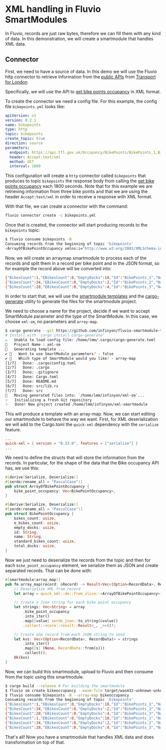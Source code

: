 # XML handling in Fluvio SmartModules

In Fluvio, records are just raw bytes, therefore we can fill them with any kind of data. In this demonstration, we will create a smartmodule that handles XML data.

## Connector

First, we need to have a source of data. In this demo we will use the Fluvio http connector to retrieve information from the [public APIs](https://api-portal.tfl.gov.uk/) from [Transport for London](https://tfl.gov.uk/)

Specifically, we will use the API to [get bike points occupancy] in XML format.

To create the connector we need a config file. For this example, the config file `bikepoints.yml` looks like:

```yaml
apiVersion: v1
version: 0.2.1
name: bikepoints
type: http
topic: bikepoints
create_topic: true
direction: source
parameters:
  endpoint: https://api.tfl.gov.uk/Occupancy/BikePoints/BikePoints_1,BikePoints_2,BikePoints_3
  header: Accept:text/xml
  method: GET
  interval: 1800
```

This configuration will create a `http` connector called `bikepoints` that produces to topic `bikepoints` the response body from calling the [get bike points occupancy] each 1800 seconds. Note that for this example we are retrieving information from three bike points and that we are using the header `Accept:text/xml` in order to receive a response with XML format.

[get bike points occupancy]: https://api.tfl.gov.uk/swagger/ui/index.html?url=/swagger/docs/v1#!/Occupancy/Occupancy_GetBikePointsOccupancies

With that file, we can create a connector with the command:

```bash
fluvio connector create -c bikepoints.yml
```

Once that is created, the connector will start producing records to the `bikepoints` topic:

```bash
$ fluvio consume bikepoints -B
Consuming records from the beginning of topic 'bikepoints'
<ArrayOfBikePointOccupancy xmlns:i="http://www.w3.org/2001/XMLSchema-instance" xmlns="http://schemas.datacontract.org/2004/07/Tfl.Api.Presentation.Entities"><BikePointOccupancy><BikesCount>1</BikesCount><EBikesCount>0</EBikesCount><EmptyDocks>18</EmptyDocks><Id>BikePoints_1</Id><Name>River Street , Clerkenwell</Name><StandardBikesCount>0</StandardBikesCount><TotalDocks>19</TotalDocks></BikePointOccupancy><BikePointOccupancy><BikesCount>34</BikesCount><EBikesCount>0</EBikesCount><EmptyDocks>2</EmptyDocks><Id>BikePoints_2</Id><Name>Phillimore Gardens, Kensington</Name><StandardBikesCount>0</StandardBikesCount><TotalDocks>37</TotalDocks></BikePointOccupancy><BikePointOccupancy><BikesCount>28</BikesCount><EBikesCount>0</EBikesCount><EmptyDocks>4</EmptyDocks><Id>BikePoints_3</Id><Name>Christopher Street, Liverpool Street</Name><StandardBikesCount>0</StandardBikesCount><TotalDocks>32</TotalDocks></BikePointOccupancy></ArrayOfBikePointOccupancy>
```

Now, we will create an arraymap smartmodule to process each of the records and split them in a record per bike point and in the JSON format, so for example the record above will be converted into:

```bash
{"BikesCount":1,"EBikesCount":0,"EmptyDocks":18,"Id":"BikePoints_1","Name":"River Street , Clerkenwell","StandardBikesCount":0,"TotalDocks":19}
{"BikesCount":34,"EBikesCount":0,"EmptyDocks":2,"Id":"BikePoints_2","Name":"Phillimore Gardens, Kensington","StandardBikesCount":0,"TotalDocks":37}
{"BikesCount":28,"EBikesCount":0,"EmptyDocks":4,"Id":"BikePoints_3","Name":"Christopher Street, Liverpool Street","StandardBikesCount":0,"TotalDocks":32}
```

In order to start that, we will use the [smartmodule templates](https://github.com/infinyon/fluvio-smartmodule-template) and the [cargo-generate](https://github.com/cargo-generate/cargo-generate) utility to generate the files for the smartmodule project. 

We need to choose a name for the project, decide if we want to accept SmartModule parameter and the type of the SmartModule. In this case, we choose `xml-sm`, no parameters and `array-map`.

```bash
$ cargo generate --git https://github.com/infinyon/fluvio-smartmodule-template
# Install with `cargo install cargo-generate`
⚠️   Unable to load config file: /home/lmm/.cargo/cargo-generate.toml
🤷   Project Name : xml-sm
🔧   Generating template ...
✔ 🤷   Want to use SmartModule parameters? · false
✔ 🤷   Which type of SmartModule would you like? · array-map
[1/7]   Done: .cargo/config.toml
[2/7]   Done: .cargo
[3/7]   Done: .gitignore
[4/7]   Done: Cargo.toml
[5/7]   Done: README.md
[6/7]   Done: src/lib.rs
[7/7]   Done: src
🔧   Moving generated files into: `/home/lmm/infinyon/xml-sm`...
💡   Initializing a fresh Git repository
✨   Done! New project created /home/lmm/infinyon/xml-smartmodule

```

This will produce a template with an array-map. Now, we can start editing our smartmodule to behave the way we want. First, for XML deserialization we will add to the Cargo.toml the `quick-xml` dependency with the `serialize` feature.

```toml
...
quick-xml = { version = "0.23.0", features = ["serialize"] }
...
```

We need to define the structs that will store the information from the records. In particular, for the shape of the data that the Bike occupancy API has, we use this:

```rust
#[derive(Serialize, Deserialize)]
#[serde(rename_all = "PascalCase")]
pub struct ArrayOfBikePointOccupancy {
    bike_point_occupancy: Vec<BikePointOccupancy>,
}

#[derive(Serialize, Deserialize)]
#[serde(rename_all = "PascalCase")]
pub struct BikePointOccupancy {
    bikes_count: usize,
    e_bikes_count: usize,
    empty_docks: usize,
    id: String,
    name: String,
    standard_bikes_count: usize,
    total_docks: usize,
}
```

Now we just need to deserialize the records from the topic and then for each `bike_point_occupancy` element, we serialize them as JSON and create separated records. That can be done with:

```rust
#[smartmodule(array_map)]
pub fn array_map(record: &Record) -> Result<Vec<(Option<RecordData>, RecordData)>> {
    // Deserialize XML from record
    let array = quick_xml::de::from_slice::<ArrayOfBikePointOccupancy>(record.value.as_ref())?;

    // Create a Json string for each bike point occupancy
    let strings: Vec<String> = array
        .bike_point_occupancy
        .into_iter()
        .map(|value| serde_json::to_string(&value))
        .collect::<core::result::Result<_, _>>()?;

    // Create one record from each JSON string to send
    let kvs: Vec<(Option<RecordData>, RecordData)> = strings
        .into_iter()
        .map(|s| (None, RecordData::from(s)))
        .collect();
    Ok(kvs)
}
```

Now, we can build this smartmodule, upload to Fluvio and then consume from the topic using this smartmodule.

```bash
$ cargo build --release # For building the smartmodule
$ fluvio sm create bikeoccupancy --wasm-file target/wasm32-unknown-unknown/release/xml_sm.wasm
$ fluvio consume bikepoints -B --array-map bikeoccupancy
Consuming records from the beginning of topic 'bikepoints'
{"BikesCount":1,"EBikesCount":0,"EmptyDocks":18,"Id":"BikePoints_1","Name":"River Street , Clerkenwell","StandardBikesCount":0,"TotalDocks":19}
{"BikesCount":34,"EBikesCount":0,"EmptyDocks":2,"Id":"BikePoints_2","Name":"Phillimore Gardens, Kensington","StandardBikesCount":0,"TotalDocks":37}
{"BikesCount":28,"EBikesCount":0,"EmptyDocks":4,"Id":"BikePoints_3","Name":"Christopher Street, Liverpool Street","StandardBikesCount":0,"TotalDocks":32}
{"BikesCount":1,"EBikesCount":0,"EmptyDocks":18,"Id":"BikePoints_1","Name":"River Street , Clerkenwell","StandardBikesCount":0,"TotalDocks":19}
{"BikesCount":34,"EBikesCount":0,"EmptyDocks":2,"Id":"BikePoints_2","Name":"Phillimore Gardens, Kensington","StandardBikesCount":0,"TotalDocks":37}
{"BikesCount":28,"EBikesCount":0,"EmptyDocks":4,"Id":"BikePoints_3","Name":"Christopher Street, Liverpool Street","StandardBikesCount":0,"TotalDocks":32}
```

That's all! Now you have a smartmodule that handles XML data and does transformation on top of that.